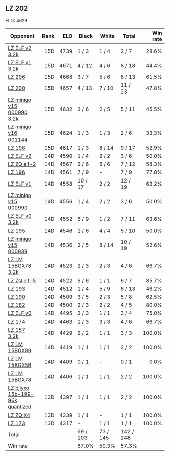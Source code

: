 ## LZ 202 ##

ELO: 4629

Opponent | Rank | ELO | Black | White | Total | Win rate
---------|-----:|----:|-------|-------|-------|-------:
[LZ ELF v2 3.2k](LZ%20ELF%20v2%203.2k.md) | 15D | 4739 | 1 / 3 | 1 / 4 | 2 / 7 | 28.6%
[LZ ELF v1 3.2k](LZ%20ELF%20v1%203.2k.md) | 15D | 4671 | 4 / 12 | 4 / 6 | 8 / 18 | 44.4%
[LZ 206](LZ%20206.md) | 15D | 4668 | 3 / 7 | 5 / 6 | 8 / 13 | 61.5%
[LZ 200](LZ%20200.md) | 15D | 4657 | 4 / 13 | 7 / 10 | 11 / 23 | 47.8%
[LZ minigo v15 000990 3.2k](LZ%20minigo%20v15%20000990%203.2k.md) | 15D | 4632 | 3 / 6 | 2 / 5 | 5 / 11 | 45.5%
[LZ minigo v16 001144](LZ%20minigo%20v16%20001144.md) | 15D | 4624 | 1 / 3 | 1 / 3 | 2 / 6 | 33.3%
[LZ 198](LZ%20198.md) | 15D | 4617 | 1 / 3 | 8 / 14 | 9 / 17 | 52.9%
[LZ ELF v2](LZ%20ELF%20v2.md) | 14D | 4590 | 1 / 4 | 2 / 2 | 3 / 6 | 50.0%
[LZ ZQ elf-2](LZ%20ZQ%20elf-2.md) | 14D | 4567 | 2 / 6 | 5 / 6 | 7 / 12 | 58.3%
[LZ 196](LZ%20196.md) | 14D | 4561 | 7 / 9 | - | 7 / 9 | 77.8%
[LZ ELF v1](LZ%20ELF%20v1.md) | 14D | 4558 | 10 / 17 | 2 / 2 | 12 / 19 | 63.2%
[LZ minigo v15 000990](LZ%20minigo%20v15%20000990.md) | 14D | 4556 | 1 / 4 | 2 / 2 | 3 / 6 | 50.0%
[LZ ELF v0 3.2k](LZ%20ELF%20v0%203.2k.md) | 14D | 4552 | 6 / 9 | 1 / 2 | 7 / 11 | 63.6%
[LZ 195](LZ%20195.md) | 14D | 4546 | 1 / 6 | 4 / 4 | 5 / 10 | 50.0%
[LZ minigo v15 000939](LZ%20minigo%20v15%20000939.md) | 14D | 4536 | 2 / 5 | 8 / 14 | 10 / 19 | 52.6%
[LZ LM 15BGX78 3.2k](LZ%20LM%2015BGX78%203.2k.md) | 14D | 4523 | 2 / 3 | 2 / 3 | 4 / 6 | 66.7%
[LZ ZQ elf-5](LZ%20ZQ%20elf-5.md) | 14D | 4522 | 5 / 6 | 1 / 1 | 6 / 7 | 85.7%
[LZ 193](LZ%20193.md) | 14D | 4512 | 1 / 4 | 5 / 9 | 6 / 13 | 46.2%
[LZ 190](LZ%20190.md) | 14D | 4509 | 3 / 5 | 2 / 3 | 5 / 8 | 62.5%
[LZ 182](LZ%20182.md) | 14D | 4500 | 2 / 3 | 2 / 2 | 4 / 5 | 80.0%
[LZ ELF v0](LZ%20ELF%20v0.md) | 14D | 4495 | 2 / 3 | 1 / 1 | 3 / 4 | 75.0%
[LZ 174](LZ%20174.md) | 14D | 4463 | 1 / 3 | 3 / 3 | 4 / 6 | 66.7%
[LZ 157 3.2k](LZ%20157%203.2k.md) | 14D | 4429 | 2 / 2 | 1 / 1 | 3 / 3 | 100.0%
[LZ LM 15BGX89](LZ%20LM%2015BGX89.md) | 14D | 4419 | 1 / 1 | 1 / 1 | 2 / 2 | 100.0%
[LZ LM 15BGX5B](LZ%20LM%2015BGX5B.md) | 14D | 4409 | 0 / 1 | - | 0 / 1 | 0.0%
[LZ LM 15BGX78](LZ%20LM%2015BGX78.md) | 14D | 4406 | 1 / 1 | 1 / 1 | 2 / 2 | 100.0%
[LZ bjiyxo 15b-199-96k quantized](LZ%20bjiyxo%2015b-199-96k%20quantized.md) | 13D | 4397 | 1 / 1 | 1 / 1 | 2 / 2 | 100.0%
[LZ ZQ X4](LZ%20ZQ%20X4.md) | 13D | 4339 | 1 / 1 | - | 1 / 1 | 100.0%
[LZ 173](LZ%20173.md) | 13D | 4317 | - | 1 / 1 | 1 / 1 | 100.0%
Total | | | 69 / 103 | 73 / 145 | 142 / 248 | 
Win rate| | | 67.0% | 50.3% | 57.3% | 
